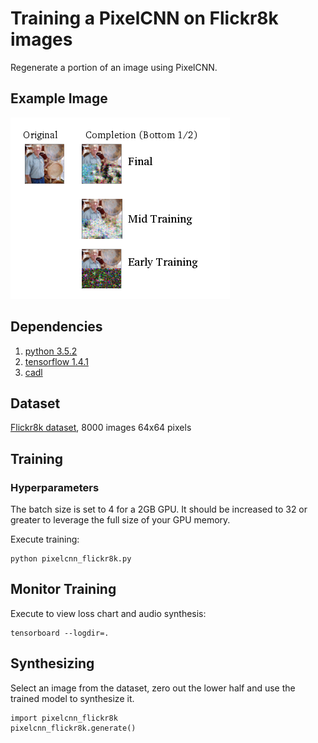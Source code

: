 # Training a PixelCNN on Flickr8k images

Regenerate a portion of an image using PixelCNN.


## Example Image

![Example Image](progression.png)

## Dependencies

1. [python 3.5.2](https://www.tensorflow.org/install/)
1. [tensorflow 1.4.1](https://www.tensorflow.org/install/)
1. [cadl](https://github.com/pkmital/pycadl)

## Dataset

[Flickr8k dataset](http://nlp.cs.illinois.edu/HockenmaierGroup/Framing_Image_Description/KCCA.html), 8000 images 64x64 pixels


## Training

### Hyperparameters
The batch size is set to 4 for a 2GB GPU. It should be increased to 32 or greater to leverage the full size of your GPU memory.


Execute training:

```
python pixelcnn_flickr8k.py
```

## Monitor Training

Execute to view loss chart and audio synthesis:

```
tensorboard --logdir=.
```


## Synthesizing
Select an image from the dataset, zero out the lower half and use the trained model to synthesize it.

```
import pixelcnn_flickr8k
pixelcnn_flickr8k.generate()
```
